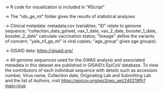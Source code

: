
  -> R code for visualization is included in "RScript"

  -> The "rds_ge_ml" folder gives the results of statistical analyses
  
  -> Clinical metadata: metadata.csv (variables: "ID" relate to genome sequence; 
  "collection_data_gsheet, vax_1_date, vax_2_date, booster_1_date, booster_2_date" calculate vaccination status;
  "lineage" define the variants of concern;
  "yale_n1_ge_ml" is viral copies;
  "age_group" gives age groups).
   
  -> GISAID data: https://gisaid.org/

  -> All genome sequences used for the GWAS analysis and associated metadata in this dataset are published in GISAID’s EpiCoV database. To view the contributors of each individual sequence with details such as accession number, Virus name, Collection date, Originating Lab and Submitting Lab and the list of Authors, visit https://epicov.org/epi3/epi_set/240219fh?main=true
  
 
